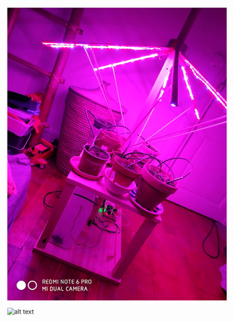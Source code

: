 

![alt text](https://github.com/pourquoi/pouspous/blob/master/resources/IMG_20200810_002426.jpg?raw=true)
    
![alt text](https://github.com/pourquoi/pouspous/blob/master/resources/IMG_20200810_013019.jpg?raw=true)